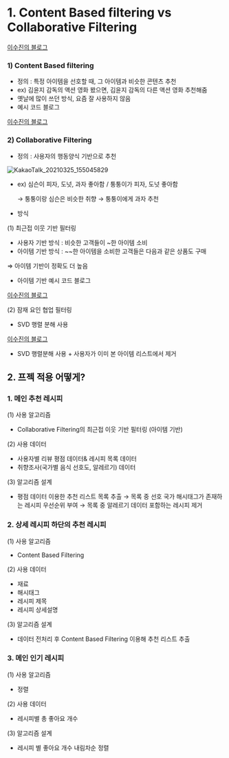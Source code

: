 # 1. Content Based filtering vs Collaborative Filtering

[이수진의 블로그](https://lsjsj92.tistory.com/563)

### 1) Content Based filtering

- 정의 : 특정 아이템을 선호할 때, 그 아이템과 비슷한 콘텐츠 추천
- ex) 김윤지 감독의 액션 영화 봤으면, 김윤지 감독의 다른 액션 영화 추천해줌
- 옛날에 많이 쓰던 방식, 요즘 잘 사용하지 않음
- 예시 코드 블로그

[이수진의 블로그](https://lsjsj92.tistory.com/565?category=853217)

### 2) Collaborative Filtering

- 정의 : 사용자의 행동양식 기반으로 추천

![KakaoTalk_20210325_155045829](/uploads/836d4e02d5562282f6e50b2d584fbdf6/KakaoTalk_20210325_155045829.png)

- ex) 심슨이 피자, 도넛, 과자 좋아함 / 퉁퉁이가 피자, 도넛 좋아함

    → 퉁퉁이랑 심슨은 비슷한 취향 → 퉁퉁이에게 과자 추천

- 방식

(1) 최근접 이웃 기반 필터링

- 사용자 기반 방식 : 비슷한 고객들이 ~한 아이템 소비
- 아이템 기반 방식 : ~~한 아이템을 소비한 고객들은 다음과 같은 상품도 구매

⇒ 아이템 기반이 정확도 더 높음

- 아이템 기반 예시 코드 블로그

[이수진의 블로그](https://lsjsj92.tistory.com/568)

(2) 잠재 요인 협업 필터링

- SVD 행렬 분해 사용

[이수진의 블로그](https://lsjsj92.tistory.com/569?category=853217)

- SVD 행렬분해 사용 + 사용자가 이미 본 아이템 리스트에서 제거

[](https://lsjsj92.tistory.com/570?category=853217)

## 2. 프젝 적용 어떻게?

### 1. 메인 추천 레시피

(1) 사용 알고리즘

- Collaborative Filtering의 최근접 이웃 기반 필터링 (아이템 기반)

(2) 사용 데이터 

- 사용자별 리뷰 평점 데이터& 레시피 목록 데이터
- 취향조사(국가별 음식 선호도, 알레르기) 데이터

(3) 알고리즘 설계

- 평점 데이터 이용한 추천 리스트 목록 추출 → 목록 중 선호 국가 해시태그가 존재하는 레시피 우선순위 부여 →  목록 중 알레르기 데이터 포함하는 레시피 제거

### 2. 상세 레시피 하단의 추천 레시피

(1) 사용 알고리즘

- Content Based Filtering

(2) 사용 데이터

- 재료
- 해시태그
- 레시피 제목
- 레시피 상세설명

(3) 알고리즘 설계

- 데이터 전처리 후 Content Based Filtering 이용해 추천 리스트 추출

### 3. 메인 인기 레시피

(1) 사용 알고리즘

- 정렬

(2) 사용 데이터

- 레시피별 총 좋아요 개수

(3) 알고리즘 설계

- 레시피 별 좋아요 개수 내림차순 정렬